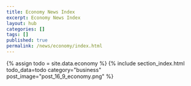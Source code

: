 ```yaml
---
title: Economy News Index
excerpt: Economy News Index
layout: hub
categories: []
tags: []
published: true
permalink: /news/economy/index.html
---
```


{% assign todo = site.data.economy %}
{% include section_index.html todo_data=todo category="business" post_image="post_16_9_economy.png" %}
